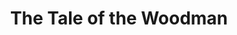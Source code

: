 ---
layout: songs
title: The Tale of the Woodman
components: ['tabs']
short_name: the-tale-of-the-woodman

song_name: The Tale of the Woodman
song_tagline: This song right here...

song_description: This horrible legend will echo for all time through the woods around Camp Woodman.

spotify_id: 3kTzpwkUjZZPgfN5ie0zqL

lyrics: |-
    #### Intro
    Submitted for the approval of The Very Bad Society,
    we call this dreadful story the Tale of the Woodman!

    #### Verse 1
    Long ago, Camp Woodman was a peaceful summer haven
    for the children, but one counselor saw visions in his head.
    The counselor sold his soul to win the annual Camp Woodman Days;
    a fateful sack race later and the children all were dead.

    #### Chorus
    Go, go Woodman, go!
    Was it worth it to win the first prize?
    Run, run children, run!
    It’s the Horrible Legend of Woodman!

    #### Verse 2
    The counselor’s soul was banished to the waters of Lake Woodman
    and his dead and rotting body was entombed beneath the waves.
    But with his evil, dying breath, he swore that he’d return one day,
    and now waits for the day when he will rise up from the grave!

    #### Chorus
    Go, go Woodman, go!
    It is time for the Woodman to rise!
    Run, run children, run!
    It’s the Soggy Old Legend of Woodman!

    #### Bridge
    Woodman was erected by some kids around a campfire,
    singing hymns, reciting chants to give the Woodman breath.
    Foolish children, who art thee to raise the mighty Woodman?
    Don’t you fear the splintered curses of the Evil Wooden Death?

    #### Verse 3
    Woodman was descended from the Antichrist Beelzebub
    to punish all the campers who would wander off alone.
    But Little Boris found the ancient Tome, Arbor Daemonium
    and said the Blessed Chant that burned the wooden man to bone!

    #### Chorus
    Go, go Woodman, go!
    You have summoned your wooden demise!
    Run, run children, run!
    It’s the Abomination, He is Woodman!

    Go, Little Boris, go!
    In fire, the Woodman, he dies!
    Run, run children, run!
    It’s the Horrible Legend of Woodman!

song_credits: |-
    Produced by <a href="https://cloverleaf.audio" target="_blank">Cloverleaf Audio-Visual</a>, Saint Paul MN
    Recording & Mix Engineer: Matt Ebso
    Mastering Engineer: Greg Reierson
---